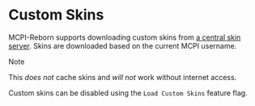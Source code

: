 # Custom Skins
MCPI-Reborn supports downloading custom skins from [a central skin server](https://github.com/MCPI-Revival/Skins). Skins are downloaded based on the current MCPI username.

> [!NOTE]
> This *does not* cache skins and *will not* work without internet access.

Custom skins can be disabled using the `Load Custom Skins` feature flag.
